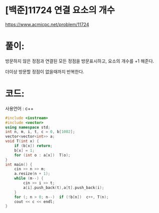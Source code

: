 # [백준]11724 연결 요소의 개수

https://www.acmicpc.net/problem/11724

# 풀이:

방문하지 않은 정점과 연결된 모든 정점을 방문표시하고, 요소의 개수를 +1 해준다.

더이상 방문할 정점이 없을때까지 반복한다. 



# **코드:** 

사용언어 : c++
```c++
#include <iostream>
#include <vector>
using namespace std;
int n, m, i, t, c = 0, b[1002];
vector<vector<int>> a;
void T(int x) {
	if (b[x]) return;
	b[x] = 1;
	for (int o : a[x])	T(o);
}
int main() {
	cin >> n >> m;
	a.resize(n + 1);
	while (m--) {
		cin >> i >> t;
		a[i].push_back(t),a[t].push_back(i);
	}
	for (; n > 0; n--)	if (!b[n])	c++, T(n);
	cout << c << endl;
}
```

